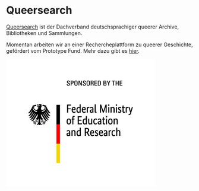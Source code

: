 # Queersearch

[Queersearch](https://queersearch.org/) ist der Dachverband deutschsprachiger queerer Archive, Bibliotheken und Sammlungen.

Momentan arbeiten wir an einer Rechercheplattform zu queerer Geschichte, gefördert vom Prototype Fund. Mehr dazu gibt es [hier](https://prototypefund.de/project/queersearch/). 


![](../logo_bmbf.jpg)

